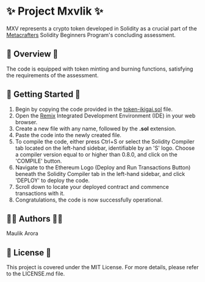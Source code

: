 <h1> ✨ Project Mxvlik ✨</h1>
<p>MXV represents a crypto token developed in Solidity as a crucial part of the
  <a href="https://www.metacrafters.io/">Metacrafters</a> Solidity Beginners Program's concluding assessment.</p>
<h2> 📝 Overview 📝</h2>
The code is equipped with token minting and burning functions, satisfying the requirements of the assessment.
<h2> 🚀 Getting Started 🚀</h2>
<ol> 
  <li> Begin by copying the code provided in the <a href="token-ikigai.sol">token-ikigai.sol</a> file.</li>
  <li> Open the <a href="https://remix.ethereum.org/">Remix</a> Integrated Development Environment (IDE) in your web browser. </li>
  <li> Create a new file with any name, followed by the <strong>.sol</strong> extension. </li>
  <li> Paste the code into the newly created file. </li>
  <li> To compile the code, either press Ctrl+S or select the Solidity Compiler tab located on the left-hand sidebar, identifiable by an 'S' logo. Choose a compiler version equal to or higher than 0.8.0, and click on the 'COMPILE' button. </li>
  <li> Navigate to the Ethereum Logo (Deploy and Run Transactions Button) beneath the Solidity Compiler tab in the left-hand sidebar, and click 'DEPLOY' to deploy the code. </li>
  <li> Scroll down to locate your deployed contract and commence transactions with it. </li>
  <li> Congratulations, the code is now successfully operational. </li>
</ol>
<h2> 👩‍💻 Authors 👨‍💻</h2>
Maulik Arora<br>

<h2> 📜 License 📜</h2>
This project is covered under the MIT License. For more details, please refer to the LICENSE.md file.
